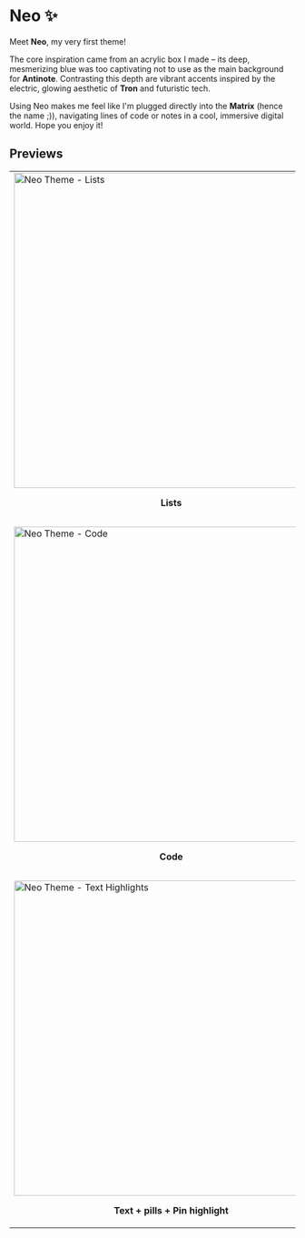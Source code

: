 # Neo ✨

Meet **Neo**, my very first theme!

The core inspiration came from an acrylic box I made – its deep, mesmerizing blue was too captivating not to use as the main background for **Antinote**. Contrasting this depth are vibrant accents inspired by the electric, glowing aesthetic of **Tron** and futuristic tech.

Using Neo makes me feel like I'm plugged directly into the **Matrix** (hence the name ;)), navigating lines of code or notes in a cool, immersive digital world. Hope you enjoy it!

## Previews

<table>
  <tr>
    <td>
      <img width="554" alt="Neo Theme - Lists" src="https://github.com/user-attachments/assets/4fafda8a-509a-4534-a8ea-a92f3388ac65" />
      <p align="center"><strong>Lists</strong></p>
    </td>
    <td>
      <img width="554" alt="Neo Theme - Math" src="https://github.com/user-attachments/assets/21721185-8941-41bd-9e07-08a36e6b85d5" />
      <p align="center"><strong>Math</strong></p>
    </td>
  </tr>
  <tr>
    <td>
      <img width="554" alt="Neo Theme - Code" src="https://github.com/user-attachments/assets/166af25e-2522-4175-aab4-6300ccc6d3fe" />
      <p align="center"><strong>Code</strong></p>
    </td>
    <td>
      <img width="554" alt="Neo Theme - Misc" src="https://github.com/user-attachments/assets/e06044d9-097f-4523-86f3-c01c819e9416" />
      <p align="center"><strong>Misc</strong><br>Typing, links, formatting, UI Highlight</p>
    </td>
  </tr>
  <tr>
    <td>
      <img width="554" alt="Neo Theme - Text Highlights" src="https://github.com/user-attachments/assets/b371d50e-89f1-48cf-bea7-18603a16e599" />
      <p align="center"><strong>Text + pills + Pin highlight</strong></p>
    </td>
    <td>
      <img width="554" alt="Neo Theme - Search Window" src="https://github.com/user-attachments/assets/04d51625-597e-4e7b-b819-a58a910ef2a4" />
      <p align="center"><strong>Search window</strong></p>
    </td>
  </tr>
</table>
